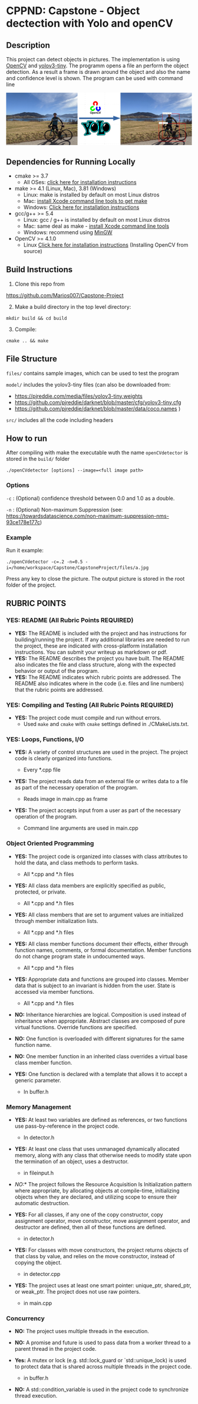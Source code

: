 # CPPND: Capstone - Object dectection with Yolo and openCV

## Description

This project can detect objects in pictures. The implementation is using [OpenCV](https://github.com/opencv/opencv) and [yolov3-tiny](https://pjreddie.com/darknet/yolo/).
The programm opens a file an perform the object detection. As a result a frame is drawn around the object and also the name and confidence level is shown. The program can be used with command line

<img src="result.png"/>


## Dependencies for Running Locally
* cmake >= 3.7
  * All OSes: [click here for installation instructions](https://cmake.org/install/)
* make >= 4.1 (Linux, Mac), 3.81 (Windows)
  * Linux: make is installed by default on most Linux distros
  * Mac: [install Xcode command line tools to get make](https://developer.apple.com/xcode/features/)
  * Windows: [Click here for installation instructions](http://gnuwin32.sourceforge.net/packages/make.htm)
* gcc/g++ >= 5.4
  * Linux: gcc / g++ is installed by default on most Linux distros
  * Mac: same deal as make - [install Xcode command line tools](https://developer.apple.com/xcode/features/)
  * Windows: recommend using [MinGW](http://www.mingw.org/)
* OpenCV >= 4.1.0
  * Linux [Click here for installation instructions](https://linuxize.com/post/how-to-install-opencv-on-ubuntu-18-04/)  (Installing OpenCV from source)

##  Build Instructions

1. Clone this repo from 

  https://github.com/Marios007/Capstone-Project

2. Make a build directory in the top level directory: 

```
mkdir build && cd build
```

3. Compile: 
```
cmake .. && make
```


## File Structure

`files/` contains sample images, which can be used to test the program

`model/` includes the yolov3-tiny files 
(can also be downloaded from: 
- https://pjreddie.com/media/files/yolov3-tiny.weights 
- https://github.com/pjreddie/darknet/blob/master/cfg/yolov3-tiny.cfg
- https://github.com/pjreddie/darknet/blob/master/data/coco.names
)

`src/` includes all the code including headers

## How to run

After compiling with make the executable wuth the name `openCVdetector` is stored in the `build/` folder 

```
./openCVdetector [options] --image=<full image path>
```

### Options

`-c` : (Optional) confidence threshold between 0.0 and 1.0 as a double.

`-n` : (Optional) Non-maximum Suppression (see: https://towardsdatascience.com/non-maximum-suppression-nms-93ce178e177c)

### Example

Run it example: 
```
./openCVdetector -c=.2 -n=0.5 -i=/home/workspace/Capstone/CapstoneProject/files/a.jpg
```
Press any key to close the picture. The output picture is stored in the root folder of the project.

## RUBRIC POINTS


### YES: README (All Rubric Points REQUIRED)
* **YES:** The README is included with the project and has instructions for building/running the project.  If any additional libraries are needed to run the project, these are indicated with cross-platform installation instructions.  You can submit your writeup as markdown or pdf.
* **YES:** The README describes the project you have built.  The README also indicates the file and class structure, along with the expected behavior or output of the program.
* **YES:** The README indicates which rubric points are addressed. The README also indicates where in the code (i.e. files and line numbers) that the rubric points are addressed.


### YES: Compiling and Testing (All Rubric Points REQUIRED)
* **YES:** The project code must compile and run without errors. 
  * Used `make` and `cmake` with `cmake` settings defined in ./CMakeLists.txt.


### YES: Loops, Functions, I/O
* **YES:** A variety of control structures are used in the project.  The project code is clearly organized into functions.
  * Every *.cpp file
  
* **YES:** The project reads data from an external file or writes data to a file as part of the necessary operation of the program.
  * Reads image in main.cpp as frame

* **YES:** The project accepts input from a user as part of the necessary operation of the program.
  * Command line arguments are used in main.cpp

### Object Oriented Programming
* **YES:** The project code is organized into classes with class attributes to hold the data, and class methods to perform tasks.  
  * All *.cpp and *.h files

* **YES:** All class data members are explicitly specified as public, protected, or private.
  * All *.cpp and *.h files

* **YES:** All class members that are set to argument values are initialized through member initialization lists.
  * All *.cpp and *.h files

* **YES:** All class member functions document their effects, either through function names, comments, or formal documentation. Member functions do not change program state in undocumented ways.
  * All *.cpp and *.h files

* **YES:** Appropriate data and functions are grouped into classes. Member data that is subject to an invariant is hidden from the user. State is accessed via member functions.
  * All *.cpp and *.h files

* **NO:** Inheritance hierarchies are logical. Composition is used instead of inheritance when appropriate. Abstract classes are composed of pure virtual functions. Override functions are specified.

* **NO:** One function is overloaded with different signatures for the same function name.

* **NO:** One member function in an inherited class overrides a virtual base class member function.

* **YES:** One function is declared with a template that allows it to accept a generic parameter.
  * In buffer.h

### Memory Management
* **YES:** At least two variables are defined as references, or two functions use pass-by-reference in the project code.
  * In detector.h

* **YES:** At least one class that uses unmanaged dynamically allocated memory, along with any class that otherwise needs to modify state upon the termination of an object, uses a destructor.
  * in fileinput.h

* **NO*:** The project follows the Resource Acquisition Is Initialization pattern where appropriate, by allocating objects at compile-time, initializing objects when they are declared, and utilizing scope to ensure their automatic destruction.
 
* **YES:** For all classes, if any one of the copy constructor, copy assignment operator, move constructor, move assignment operator, and destructor are defined, then all of these functions are defined.
  * in detector.h

* **YES:** For classes with move constructors, the project returns objects of that class by value, and relies on the move constructor, instead of copying the object.
  * in detector.cpp

* **YES:** The project uses at least one smart pointer: unique_ptr, shared_ptr, or weak_ptr. The project does not use raw pointers.
  * in main.cpp

### Concurrency
* **NO:** The project uses multiple threads in the execution.

* **NO:** A promise and future is used to pass data from a worker thread to a parent thread in the project code.

* **Yes:** A mutex or lock (e.g. std::lock_guard or `std::unique_lock) is used to protect data that is shared across multiple threads in the project code.
  * in buffer.h

* **NO:** A std::condition_variable is used in the project code to synchronize thread execution.
